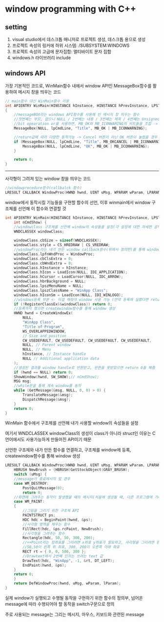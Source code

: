 # window programming with C++
## setting
1. visual studio에서 데스크톱 매니저로 프로젝트 생성, 데스크톱 용으로 생성
2. 프로젝트 속성의 링커에 하위 시스템: /SUBSYSTEM:WINDOWS
3. 프로젝트 속성의 고급에 문자집합: 멀티바이트 문자 집합
4. windows.h 라이브러리 include

## windows API
가장 기본적인 코드로, WinMain함수 내에서 window API인 MessageBox함수를 활용하여 메시지 창을 띄우는 코드
``` C++
// main함수 대신 WinMain함수 이용
int APIENTRY WinMain(HINSTANCE hInstance, HINSTANCE hPrevInstance, LPSTR lpCmdLine, int nCmdShow)
{
	//messageBOX라는 windows API함수를 사용해 빈 메시지 창 띄우는 함수
	//첫번째는 부모, 없으니 NULL / 2번째는 내용 / 3번째는 제목 / 4번쨰는 Unsigned int가 오는 자리로, windows API가 정해놓은 값을 넣으면 그 값에 맞는 button 생성, 현재는 MB_OK라는 값을 넣어서 그에 맞는 확인 버튼이 생성됨
	//bit opearation or을 사용하면, MB_OK와 MB_ICONWARING의 비트들을 조합 -> 확인버튼과 경고아이콘이 있는 메시지가 생성됨
	MessageBox(NULL, lpCmdLine, "Title", MB_OK | MB_ICONWARNING);

	//return값에 따라 다양한 동작가능 -> Cancel 버튼이 아닌 OK 버튼이 눌렸을 경우 MessageBox를 추가로 생성
	if (MessageBox(NULL, lpCmdLine, "Title", MB_OKCANCEL | MB_ICONWARNING) == IDOK) {
		MessageBox(NULL, lpCmdLine, "OK", MB_OK | MB_ICONWARNING);
	}

	return 0;
}
```
-----------
사각형이 그려져 있는 window 창을 띄우는 코드
``` C++
//windowprocedure함수(callbalck 함수)
LRESULT CALLBACK WindowProc(HWND hwnd, UINT uMsg, WPARAM wParam, LPARAM lParam);
```
window에서 동작시킬 기능들을 구현할 함수의 선언, 이후 winmain에서 window 구조체를 선언해 이 함수와 연결할 것

``` C++
int APIENTRY WinMain(HINSTANCE hInstance, HINSTANCE hPrevInstance, LPSTR pCmdLine,
	int nCmdShow) {
	//windowclass 구조체를 선언해 window의 속성들을 설정(각 설정에 대한 자세한 공부는 생략, 나중에 여유될 때 추가로 공부)
	WNDCLASSEX windowClass;
	
	windowClass.cbSize = sizeof(WNDCLASSEX);
	windowClass.style = CS_HREDRAW | CS_VREDRAW;
	//windowProc라는 내가 만든 window callback함수(위에서 정의한)를 통해 window를 동작시키겠다 => 내가 만든 함수와 window를 연결
	windowClass.lpfnWndProc = WindowProc;
	windowClass.cbClsExtra = 0;
	windowClass.cbWndExtra = 0;
	windowClass.hInstance = hInstance;
	windowClass.hIcon = LoadIcon(NULL, IDI_APPLICATION);
	windowClass.hCursor = LoadCursor(NULL, IDC_ARROW);
	windowClass.hbrBackground = NULL;
	windowClass.lpszMenuName = NULL;
	windowClass.lpszClassName = "WinApp Class";
	windowClass.hIconSm = LoadIcon(NULL, IDI_WINLOGO);
	//windows등록 부분 <- 이걸 해줘야 window 사용 가능 (만약 등록에 실팼다면 return 0로 실행 종료)
	if (!RegisterClassEx(&windowClass)) return 0;
	//등록까지 했으면 createwindow함수를 통해 window 생성
	HWND hwnd = CreateWindowEx(
		NULL,
		"WinApp Class",
		"Title of Program",
		WS_OVERLAPPEDWINDOW,
		// Size and position
		CW_USEDEFAULT, CW_USEDEFAULT, CW_USEDEFAULT, CW_USEDEFAULT,
		NULL, // Parent window 
		NULL, // Menu
		hInstance, // Instance handle
		NULL // Additional application data
	);
	//생성된 결과를 window handle로 반환받고, 반환을 못받았으면 return 0을 해줌
	if (hwnd == NULL) return 0;
	ShowWindow(hwnd, SW_SHOW);// nCmdShow);
	MSG msg;
	//while문을 통해 계속 window를 동작
	while (GetMessage(&msg, NULL, 0, 0) > 0) {
		TranslateMessage(&msg);
		DispatchMessage(&msg);
	}
	return 0;
}
```
WinMain 함수에서 구조체를 선언해 내가 사용할 window의 속성들을 설정

여기서 WNDCLASSEX windowClass의 생성이 class가 아니라 struct인 이유는 C언어에서도 사용가능하게 만들어진 API이기 때문

선언한 구조체와 내가 만든 함수를 연결하고, 구조체를 window에 등록, createwindow함수를 통해 window 생성

``` C++
LRESULT CALLBACK WindowProc(HWND hwnd, UINT uMsg, WPARAM wParam, LPARAM lParam) {
	HBRUSH NewBrush = (HBRUSH)GetStockObject(GRAY_BRUSH);
	switch (uMsg) {
	//message가 종료메시지 일 경우
	case WM_DESTROY:
		PostQuitMessage(0);
		return 0;
	//화면에 그려주는 동작이 발생했을 때의 메시지(처음에 생성될 때, 다른 프로그램에 가려져 있다가 다시 보여줄 떄, 사이즈가 변경될 때, 움직이는 동작을 할 경우 등등)
	case WM_PAINT:
	{
		//그림을 그리기 위한 구조체 API
		PAINTSTRUCT ps;
		HDC hdc = BeginPaint(hwnd, &ps);
		//사각형 영역을 채우는 함수
		FillRect(hdc, &ps.rcPaint, NewBrush);
		//사각형을 그려주는 함수
		Rectangle(hdc, 50, 50, 300, 200);
		//++Point라는 점좌표를 그리려면 x좌표 y좌표가 필요하고, 사각형을 그리려면 왼쪽 위 좌표와 오른쪽 아래 좌표가 필요함
		//50,50이 왼쪽 위 좌표, 300, 200이 오른쪽 아래 좌표
		RECT rt = { 0, 0, 500, 300 };
		//Drawtext에서 2번째 인자는 쓰려는 text 값
		DrawText(hdc, "WinApp", -1, &rt, DT_LEFT);
		EndPaint(hwnd, &ps);
	}
	return 0;
	}
	return DefWindowProc(hwnd, uMsg, wParam, lParam);
}
```
실제 window가 실행되고 수행될 동작을 구현하기 위한 함수의 정의부, 넘어온 message에 따라 수행되어야 할 동작을 switch구문으로 정의

주로 사용되는 message는 그리는 메시지, 마우스, 키보드와 관련된 message

